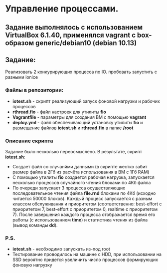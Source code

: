 # Управление процессами.
## Задание выполнялось с использованием VirtualBox 6.1.40, применялся vagrant с box-образом generic/debian10 (debian 10.13)
## Задание:
Реализовать 2 конкурирующих процесса по IO. пробовать запустить с разными ionice    

### Файлы в репозитории:
- **iotest.sh** - скрипт реализующий запуск фоновой нагрузки и рабочих процессов
- **rthread.fio** - файл настроек для утилиты **fio**
- **Vagrantfile** - параметры для создания ВМ с помощью **vagrant**
- **deploy.yml** - файл обеспечивающий установку утилиты **fio** и размещение файлов **iotest.sh** и **rthread.fio** в папке **/root**

### Описание скрипта
Задание было несколько переосмыслено. В результате, скрипт **iotest.sh**:
- Создает файл  со случанйми данными (в скрипте жестко забит размер файла в 2Гб из расчёта использования в ВМ с 1Гб RAM)
- С помощью утилиты **fio** создается рабочая нагрузка, запускается несколько процессов случайного чтения блоками по 4Кб файла  
- По очереди запускает 3 процесса осуществляющих последовательное чтения файла **file.rnd** блоками по 4Кб (исходно читается 50000 блоков). Каждый процесс запускается с разным классом обслуживания и приоритетом (соответственно: best-effort с приоритетом 7, best-effort с приоритетом 0, realtime с приоритетом 7). После завершения каждого процесса отображается время его работы (с использованием **time**) и статистика чтения из файла (вывод команды **dd**).
### P.S.
- **iotest.sh** - необходимо запускать из-под root
- Тестирование проводилось на машине с HDD, при использовании на SSD вероятно придется увеличить число процессов формирующих фоновую нагрузку


